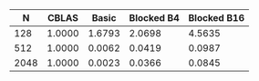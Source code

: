 | N | CBLAS | Basic | Blocked B4 | Blocked B16 |
|---|---|---|---|---|
| 128 | 1.0000 | 1.6793 | 2.0698 | 4.5635 |
| 512 | 1.0000 | 0.0062 | 0.0419 | 0.0987 |
| 2048 | 1.0000 | 0.0023 | 0.0366 | 0.0845 |

